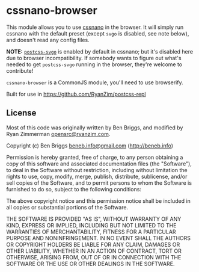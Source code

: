 # cssnano-browser

This module allows you to use [cssnano](http://cssnano.co/) in the browser. It
will simply run cssnano with the default preset (except `svgo` is disabled, see
note below), and doesn't read any config files.

**NOTE:** [`postcss-svgo`](https://www.npmjs.com/package/postcss-svgo) is
enabled by default in cssnano; but it's disabled here due to browser
incompatibility. If somebody wants to figure out what's needed to get
`postcss-svgo` running in the browser, they're welcome to contribute!

`cssnano-browser` is a CommonJS module, you'll need to use browserify.

Built for use in https://github.com/RyanZim/postcss-repl

## License

Most of this code was originally written by Ben Briggs, and modified by Ryan
Zimmerman <opensrc@ryanzim.com>.

Copyright (c) Ben Briggs <beneb.info@gmail.com> (http://beneb.info)

Permission is hereby granted, free of charge, to any person obtaining a copy of
this software and associated documentation files (the "Software"), to deal in
the Software without restriction, including without limitation the rights to
use, copy, modify, merge, publish, distribute, sublicense, and/or sell copies of
the Software, and to permit persons to whom the Software is furnished to do so,
subject to the following conditions:

The above copyright notice and this permission notice shall be included in all
copies or substantial portions of the Software.

THE SOFTWARE IS PROVIDED "AS IS", WITHOUT WARRANTY OF ANY KIND, EXPRESS OR
IMPLIED, INCLUDING BUT NOT LIMITED TO THE WARRANTIES OF MERCHANTABILITY, FITNESS
FOR A PARTICULAR PURPOSE AND NONINFRINGEMENT. IN NO EVENT SHALL THE AUTHORS OR
COPYRIGHT HOLDERS BE LIABLE FOR ANY CLAIM, DAMAGES OR OTHER LIABILITY, WHETHER
IN AN ACTION OF CONTRACT, TORT OR OTHERWISE, ARISING FROM, OUT OF OR IN
CONNECTION WITH THE SOFTWARE OR THE USE OR OTHER DEALINGS IN THE SOFTWARE.
